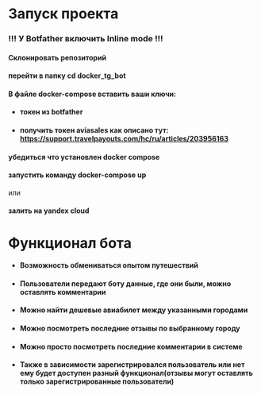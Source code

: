 # Запуск проекта

### !!! У Botfather включить Inline mode !!!

#### Склонировать репозиторий 


#### перейти в папку cd docker_tg_bot

#### В файле docker-compose вставить ваши ключи:

* #### токен из botfather 
*  ####  получить токен aviasales  как описано тут: https://support.travelpayouts.com/hc/ru/articles/203956163

#### убедиться что установлен docker compose
#### запустить команду docker-compose up

или

#### залить на yandex cloud



# Функционал бота
* #### Возможность обмениваться опытом путешествий
* #### Пользователи передают боту данные, где они были, можно оставлять комментарии
* #### Можно найти дешевые авиабилет между указанными городами
* #### Можно посмотреть последние отзывы по выбранному городу
* #### Можно просто посмотреть последние комментарии в системе
* #### Также в зависимости зарегистрировался пользователь или нет ему будет доступен разный функционал(отзывы могут оставлять только зарегистрированные пользователи)
